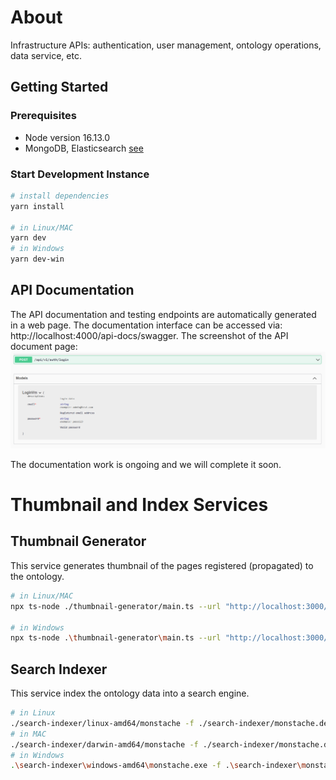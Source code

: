 # About

Infrastructure APIs: authentication, user management, ontology operations, data service, etc.

## Getting Started

### Prerequisites

- Node version 16.13.0
- MongoDB, Elasticsearch [see](../README.md)

### Start Development Instance

```bash
# install dependencies
yarn install

# in Linux/MAC
yarn dev
# in Windows
yarn dev-win
```

## API Documentation

The API documentation and testing endpoints are automatically generated in a web page. The documentation interface can be accessed via: http://localhost:4000/api-docs/swagger.
The screenshot of the API document page:
![Screenshot of the API document page](./swagger/apis.png)

The documentation work is ongoing and we will complete it soon.

# Thumbnail and Index Services

## Thumbnail Generator

This service generates thumbnail of the pages registered (propagated) to the ontology.

```bash
# in Linux/MAC
npx ts-node ./thumbnail-generator/main.ts --url "http://localhost:3000/page?id=" --target "file" --el "#charts"

# in Windows
npx ts-node .\thumbnail-generator\main.ts --url "http://localhost:3000/page?id=" --target "file" --el "#charts"
```

## Search Indexer

This service index the ontology data into a search engine.

```bash
# in Linux
./search-indexer/linux-amd64/monstache -f ./search-indexer/monstache.dev.toml
# in MAC
./search-indexer/darwin-amd64/monstache -f ./search-indexer/monstache.dev.toml
# in Windows
.\search-indexer\windows-amd64\monstache.exe -f .\search-indexer\monstache.dev.toml
```
